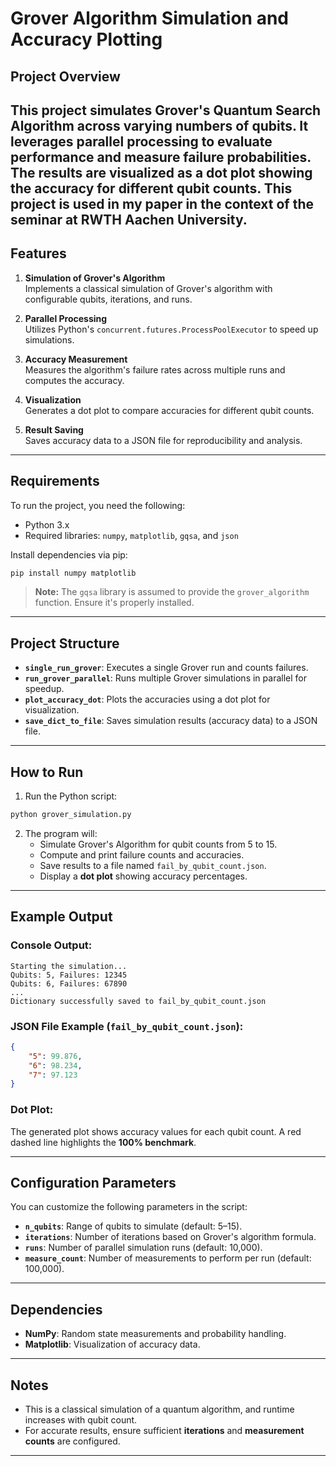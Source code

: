 # Grover Algorithm Simulation and Accuracy Plotting

## Project Overview

This project simulates **Grover's Quantum Search Algorithm** across varying numbers of qubits. It leverages parallel processing to evaluate performance and measure failure probabilities. The results are visualized as a **dot plot** showing the accuracy for different qubit counts.
This project is used in my paper in the context of the seminar at RWTH Aachen University.
---

## Features

1. **Simulation of Grover's Algorithm**  
   Implements a classical simulation of Grover's algorithm with configurable qubits, iterations, and runs.

2. **Parallel Processing**  
   Utilizes Python's `concurrent.futures.ProcessPoolExecutor` to speed up simulations.

3. **Accuracy Measurement**  
   Measures the algorithm's failure rates across multiple runs and computes the accuracy.

4. **Visualization**  
   Generates a dot plot to compare accuracies for different qubit counts.

5. **Result Saving**  
   Saves accuracy data to a JSON file for reproducibility and analysis.

---

## Requirements

To run the project, you need the following:

- Python 3.x
- Required libraries: `numpy`, `matplotlib`, `gqsa`, and `json`

Install dependencies via pip:

```bash
pip install numpy matplotlib
```

> **Note:** The `gqsa` library is assumed to provide the `grover_algorithm` function. Ensure it's properly installed.

---

## Project Structure

- **`single_run_grover`**: Executes a single Grover run and counts failures.  
- **`run_grover_parallel`**: Runs multiple Grover simulations in parallel for speedup.  
- **`plot_accuracy_dot`**: Plots the accuracies using a dot plot for visualization.  
- **`save_dict_to_file`**: Saves simulation results (accuracy data) to a JSON file.

---

## How to Run

1. Run the Python script:

```bash
python grover_simulation.py
```

2. The program will:
   - Simulate Grover's Algorithm for qubit counts from 5 to 15.
   - Compute and print failure counts and accuracies.
   - Save results to a file named `fail_by_qubit_count.json`.
   - Display a **dot plot** showing accuracy percentages.

---

## Example Output

### Console Output:

```
Starting the simulation...
Qubits: 5, Failures: 12345
Qubits: 6, Failures: 67890
...
Dictionary successfully saved to fail_by_qubit_count.json
```

### JSON File Example (`fail_by_qubit_count.json`):

```json
{
    "5": 99.876,
    "6": 98.234,
    "7": 97.123
}
```

### Dot Plot:
The generated plot shows accuracy values for each qubit count. A red dashed line highlights the **100% benchmark**.

---

## Configuration Parameters

You can customize the following parameters in the script:

- **`n_qubits`**: Range of qubits to simulate (default: 5–15).  
- **`iterations`**: Number of iterations based on Grover's algorithm formula.  
- **`runs`**: Number of parallel simulation runs (default: 10,000).  
- **`measure_count`**: Number of measurements to perform per run (default: 100,000).

---

## Dependencies

- **NumPy**: Random state measurements and probability handling.  
- **Matplotlib**: Visualization of accuracy data.  

---

## Notes

- This is a classical simulation of a quantum algorithm, and runtime increases with qubit count.  
- For accurate results, ensure sufficient **iterations** and **measurement counts** are configured.

---